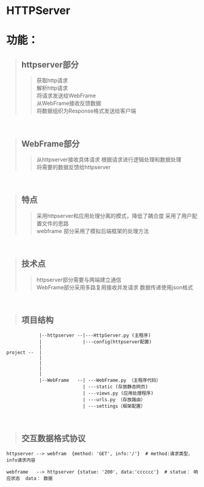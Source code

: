 # **HTTPServer**

# **功能：**
> ## **httpserver部分**
>> 获取http请求  
>> 解析http请求  
>> 将请求发送给WebFrame  
>> 从WebFrame接收反馈数据  
>> 将数据组织为Response格式发送给客户端

<br />

> ## **WebFrame部分**
>> 从httpserver接收具体请求 
>> 根据请求进行逻辑处理和数据处理    
>> 将需要的数据反馈给httpserver

<br />

> ## **特点**
>> 采用httpserver和应用处理分离的模式，降低了耦合度
>> 采用了用户配置文件的思路   
>> webframe 部分采用了模拟后端框架的处理方法

<br />

> ## **技术点**
>> httpserver部分需要与两端建立通信  
>> WebFrame部分采用多路复用接收并发请求
>> 数据传递使用json格式  

<br />

> ## **项目结构**
```
            |--httpserver --|---HttpServer.py (主程序)
            |               |---config(httpserver配置)
            |
project --  |
            |
            |
            |
            |
            |--WebFrame   --| ---WebFrame.py （主程序代码）
                            | ---static (存放静态网页)
                            | ---views.py (应用处理程序)
                            | ---urls.py （存放路由）
                            | ---settings（框架配置）
```

<br />

> ## **交互数据格式协议**
```
httpserver --> webfram  {method: 'GET', info:'/'}  # method:请求类型， info请求内容

webframe   --> httpserver {statue: '200', data:'cccccc'}  # statue： 响应状态  data： 数据
```